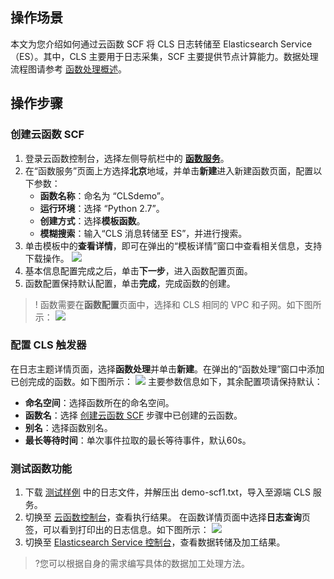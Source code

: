 ## 操作场景

本文为您介绍如何通过云函数 SCF 将 CLS 日志转储至 Elasticsearch Service（ES）。其中，CLS 主要用于日志采集，SCF 主要提供节点计算能力。数据处理流程图请参考 [函数处理概述](https://cloud.tencent.com/document/product/614/49851)。

## 操作步骤


### 创建云函数 SCF

1. 登录云函数控制台，选择左侧导航栏中的 <b>[函数服务](https://console.cloud.tencent.com/scf/list)</b>。
2. 在“函数服务”页面上方选择**北京**地域，并单击**新建**进入新建函数页面，配置以下参数：
   - **函数名称**：命名为 “CLSdemo”。
   - **运行环境**：选择 “Python 2.7”。
   - **创建方式**：选择**模板函数**。
   - **模糊搜索**：输入“CLS 消息转储至 ES”，并进行搜索。
3. 单击模板中的**查看详情**，即可在弹出的“模板详情”窗口中查看相关信息，支持下载操作。
![](https://main.qcloudimg.com/raw/dd8e76ba274ee692d67541c8f66ae9fa.png)
4. 基本信息配置完成之后，单击**下一步**，进入函数配置页面。
5. 函数配置保持默认配置，单击**完成**，完成函数的创建。
> ! 函数需要在**函数配置**页面中，选择和 CLS 相同的 VPC 和子网。如下图所示：
> ![](https://main.qcloudimg.com/raw/a329381190dcf6ad0883f5f8a51a9567.png)
> 

### 配置 CLS 触发器

在日志主题详情页面，选择**函数处理**并单击**新建**。在弹出的“函数处理”窗口中添加已创完成的函数。如下图所示：
![](https://main.qcloudimg.com/raw/ee3aa3a2ca88355e80a415a402c2994f.jpg)
主要参数信息如下，其余配置项请保持默认：
   - **命名空间**：选择函数所在的命名空间。
   - **函数名**：选择 [创建云函数 SCF](#step03) 步骤中已创建的云函数。
   - **别名**：选择函数别名。
   - **最长等待时间**：单次事件拉取的最长等待事件，默认60s。

### 测试函数功能

1. 下载 [测试样例](https://main.qcloudimg.com/raw/6e0d4837eefd0ce77dac8a3973acdf39.zip) 中的日志文件，并解压出 demo-scf1.txt，导入至源端 CLS 服务。
2. 切换至 [云函数控制台](https://console.cloud.tencent.com/scf/list?rid=8&ns=default)，查看执行结果。
在函数详情页面中选择**日志查询**页签，可以看到打印出的日志信息。如下图所示：
![](https://main.qcloudimg.com/raw/b4d8dd0a4a236ab4cb35f2e7d3160649.png)
3. 切换至 [Elasticsearch Service 控制台](https://console.cloud.tencent.com/es)，查看数据转储及加工结果。
>?您可以根据自身的需求编写具体的数据加工处理方法。
